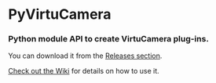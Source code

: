 # PyVirtuCamera
### Python module API to create VirtuCamera plug-ins.

You can download it from the [Releases section](https://github.com/shycats/PyVirtuCamera/releases).

[Check out the Wiki](https://github.com/shycats/PyVirtuCamera/wiki) for details on how to use it.
